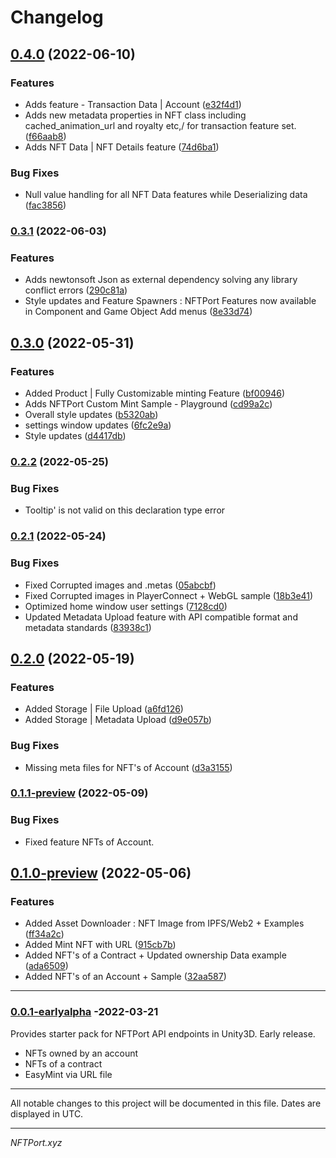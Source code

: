 # Changelog

## [0.4.0](https://github.com/nftport/nftport-unity/compare/v0.3.1...v0.4.0) (2022-06-10)

 
### Features

* Adds feature - Transaction Data | Account ([e32f4d1](https://github.com/nftport/nftport-unity/commit/e32f4d176927e24d98093cdbb5fdfbbc7169822e))
* Adds new metadata properties in NFT class including cached_animation_url and royalty etc,/ for transaction feature set. ([f66aab8](https://github.com/nftport/nftport-unity/commit/f66aab8669f6d10a6fb1e475384f6a494342a83a))
* Adds NFT Data | NFT Details feature ([74d6ba1](https://github.com/nftport/nftport-unity/commit/74d6ba109eb780a52af02bc7ede3ba3b4fd258bd))


### Bug Fixes

* Null value handling for all NFT Data features while Deserializing data ([fac3856](https://github.com/nftport/nftport-unity/commit/fac38567df2ae50e4861e63184baaacbf5f7ee7c))

### [0.3.1](https://github.com/nftport/nftport-unity/compare/v0.3.0...v0.3.1) (2022-06-03)


### Features

* Adds newtonsoft Json as external dependency solving any library conflict errors ([290c81a](https://github.com/nftport/nftport-unity/commit/290c81aa17c148100c08c4946f9ecea4c011cd34))
* Style updates and Feature Spawners : NFTPort Features now available in Component and Game Object Add menus ([8e33d74](https://github.com/nftport/nftport-unity/commit/8e33d74d4438786743d55e358b81a418ff89298a))

## [0.3.0](https://github.com/nftport/nftport-unity/compare/v0.2.2...v0.3.0) (2022-05-31)


### Features

* Added  Product | Fully Customizable minting Feature ([bf00946](https://github.com/nftport/nftport-unity/commit/bf0094661fa686d9cf722354661df3428d2b2a83))
* Adds NFTPort Custom Mint Sample - Playground ([cd99a2c](https://github.com/nftport/nftport-unity/commit/cd99a2c7fe1efa9782809086673a5a5f5d7431f1))
* Overall style updates ([b5320ab](https://github.com/nftport/nftport-unity/commit/b5320abf80ecd3c15dd76630ad22b9040e9f1d4f))
* settings window updates ([6fc2e9a](https://github.com/nftport/nftport-unity/commit/6fc2e9a4e383e63a7cc5ed3735ba28b80354842d))
* Style updates ([d4417db](https://github.com/nftport/nftport-unity/commit/d4417dbd6f0156cd440455fd369f473739755dab))


### [0.2.2](https://github.com/nftport/nftport-unity/compare/v0.2.0...v0.2.2) (2022-05-25)


### Bug Fixes

* Tooltip' is not valid on this declaration type error

### [0.2.1](https://github.com/nftport/nftport-unity/compare/v0.2.0...v0.2.1) (2022-05-24)


### Bug Fixes

* Fixed Corrupted images and .metas ([05abcbf](https://github.com/nftport/nftport-unity/commit/05abcbf80a10dcd14d5a6863859945b5fdc72e1c))
* Fixed Corrupted images in PlayerConnect + WebGL  sample ([18b3e41](https://github.com/nftport/nftport-unity/commit/18b3e417ae16ba541ccc3ba2a1c402b454fb5da1))
* Optimized home window user settings ([7128cd0](https://github.com/nftport/nftport-unity/commit/7128cd0f3733cacedab14b3a6f1e15b1ab762531))
* Updated Metadata Upload feature with API compatible format and metadata standards ([83938c1](https://github.com/nftport/nftport-unity/commit/83938c137d3a29d78d1eadf8c19e0cbf810fd5e2))

## [0.2.0](https://github.com/nftport/nftport-unity/compare/v0.1.1-preview...v0.2.0) (2022-05-19)


### Features

* Added Storage | File Upload ([a6fd126](https://github.com/nftport/nftport-unity/commit/a6fd126a20371a5d9fbc26cf0298afd49d9e8c60))
* Added Storage | Metadata Upload ([d9e057b](https://github.com/nftport/nftport-unity/commit/d9e057b03c3991a71b7877d05ae70cc35ead15f4))


### Bug Fixes

* Missing meta files for NFT's of Account ([d3a3155](https://github.com/nftport/nftport-unity/commit/d3a31554471156c044cd71121991b36b1683d354))

### [0.1.1-preview](https://github.com/nftport/nftport-unity/compare/v0.1.0-preview...v0.1.1-preview) (2022-05-09)
### Bug Fixes

* Fixed feature NFTs of Account.
## [0.1.0-preview](https://github.com/nftport/nftport-unity/compare/v1.0.0...v0.1.0-preview) (2022-05-06)


### Features

* Added Asset Downloader : NFT Image from IPFS/Web2 + Examples ([ff34a2c](https://github.com/nftport/nftport-unity/commit/ff34a2c736c9d1b72dfb31d16689cbfed0c0483c))
* Added Mint NFT with URL ([915cb7b](https://github.com/nftport/nftport-unity/commit/915cb7ba8f5b73a69df26a6b773b7bcc63df0166))
* Added NFT's of a Contract + Updated ownership Data example ([ada6509](https://github.com/nftport/nftport-unity/commit/ada650900e642320c3f3665b18ced165356198a6))
* Added NFT's of an Account + Sample ([32aa587](https://github.com/nftport/nftport-unity/commit/32aa5877cde8b1c7760214bc72f0806ef0893d49))

-----

### [0.0.1-earlyalpha](https://github.com/nftport/nftport-unity/releases/tag/v0.0.1-earlyalpha) -2022-03-21

Provides starter pack for NFTPort API endpoints in Unity3D. Early release.

* NFTs owned by an account </br>
* NFTs of a contract </br>
* EasyMint via URL file </br>

-----
All notable changes to this project will be documented in this file. Dates are displayed in UTC.

-----
*NFTPort.xyz*